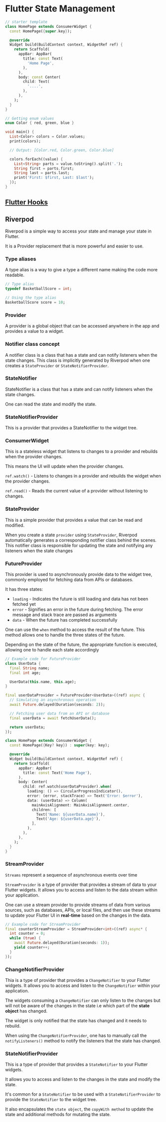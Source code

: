 # Flutter State Management

```dart
// starter template
class HomePage extends ConsumerWidget {
  const HomePage({super.key});

  @override
  Widget build(BuildContext context, WidgetRef ref) {
    return Scaffold(
      appBar: AppBar(
        title: const Text(
          'Home Page',
        ),
      ),
      body: const Center(
        child: Text(
          '....',
        ),
      ),
    );
  }
}
```

```dart
// Getting enum values
enum Color { red, green, blue }

void main() {
  List<Color> colors = Color.values;
  print(colors);

  // Output: [Color.red, Color.green, Color.blue]

  colors.forEach((value) {
    List<String> parts = value.toString().split('.');
    String first = parts.first;
    String last = parts.last;
    print('First: $first, Last: $last');
  });
}
```

## [Flutter Hooks](https://pub.dev/packages/flutter_hooks)

## Riverpod

Riverpod is a simple way to access your state and manage your state in Flutter.

It is a Provider replacement that is more powerful and easier to use.

### Type aliases

A type alias is a way to give a type a different name making the code more readable.

```dart
// Type alias
typedef BasketballScore = int;

// Using the type alias
BasketballScore score = 10;
```

### Provider

A provider is a global object that can be accessed anywhere in the app and provides a value to a widget.

### Notifier class concept

A notifier class is a class that has a state and can notify listeners when the state changes. This class is implicitly generated by Riverpod when one creates a `StateProvider` or `StateNotifierProvider`.

### StateNotifier

StateNotifier is a class that has a state and can notify listeners when the state changes.

One can read the state and modify the state.

### StateNotifierProvider

This is a provider that provides a StateNotifier to the widget tree.

### ConsumerWidget

This is a stateless widget that listens to changes to a provider and rebuilds when the provider changes.

This means the UI will update when the provider changes.

`ref.watch()` - Listens to changes in a provider and rebuilds the widget when the provider changes.

`ref.read()` - Reads the current value of a provider without listening to changes.

### StateProvider

This is a simple provider that provides a value that can be read and modified.

When you create a state `provider` using `StateProvider`, Riverpod automatically generates a corresponding notifier class behind the scenes. This notifier class is responsible for updating the state and notifying any listeners when the state changes

### FutureProvider

This provider is used to asynchronously provide data to the widget tree, commonly employed for fetching data from APIs or databases.

It has three states:

- `loading` - Indicates the future is still loading and data has not been fetched yet
- `error` - Signifies an error in the future during fetching. The error message and stack trace are passed as arguments
- `data` - When the future has completed successfully

One can use the `when` method to access the result of the future. This method allows one to handle the three states of the future.

Depending on the state of the future, the appropriate function is executed, allowing one to handle each state accordingly

```dart
// Example code for FutureProvider
class UserData {
  final String name;
  final int age;

  UserData(this.name, this.age);
}

final userDataProvider = FutureProvider<UserData>((ref) async {
  // Simulating an asynchronous operation
  await Future.delayed(Duration(seconds: 2));

  // Fetching user data from an API or database
  final userData = await fetchUserData();

  return userData;
});

class HomePage extends ConsumerWidget {
  const HomePage({Key? key}) : super(key: key);

  @override
  Widget build(BuildContext context, WidgetRef ref) {
    return Scaffold(
      appBar: AppBar(
        title: const Text('Home Page'),
      ),
      body: Center(
        child: ref.watch(userDataProvider).when(
          loading: () => CircularProgressIndicator(),
          error: (error, stackTrace) => Text('Error: $error'),
          data: (userData) => Column(
            mainAxisAlignment: MainAxisAlignment.center,
            children: [
              Text('Name: ${userData.name}'),
              Text('Age: ${userData.age}'),
            ],
          ),
        ),
      ),
    );
  }
}
```

### StreamProvider

`Streams` represent a sequence of asynchronous events over time

`StreamProvider` is a type of provider that provides a stream of data to your Flutter widgets. It allows you to access and listen to the data stream within your application.

One can use a stream provider to provide streams of data from various sources, such as databases, APIs, or local files, and then use these streams to update your Flutter UI in **real-time** based on the changes in the data.

```dart
// Example code for StreamProvider
final counterStreamProvider = StreamProvider<int>((ref) async* {
  int counter = 0;
  while (true) {
    await Future.delayed(Duration(seconds: 1));
    yield counter++;
  }
});
```

### ChangeNotifierProvider

Thia is a type of provider that provides a `ChangeNotifier` to your Flutter widgets. It allows you to access and listen to the `ChangeNotifier` within your application.

The widgets consuming a `ChangeNotifier` can only listen to the changes but will not be aware of the changes in the state i.e which part of the **state object** has changed.

The widget is only notified that the state has changed and it needs to rebuild.

When using the `ChangeNotifierProvider`, one has to manually call the `notifyListeners()` method to notify the listeners that the state has changed.

### StateNotifierProvider

This is a type of provider that provides a `StateNotifier` to your Flutter widgets.

It allows you to access and listen to the changes in the state and modify the state.

It's common for a `StateNotifier` to be used with a `StateNotifierProvider` to provide the `StateNotifier` to the widget tree.

It also encapsulates the `state object`, the `copyWith method` to update the state and additional methods for mutating the state.
